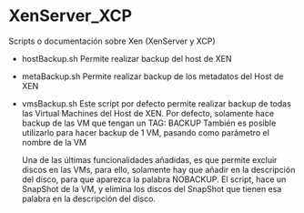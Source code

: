 XenServer_XCP
=============

Scripts o documentación sobre Xen (XenServer y XCP)

* hostBackup.sh
Permite realizar backup del host de XEN

* metaBackup.sh
Permite realizar backup de los metadatos del Host de XEN

* vmsBackup.sh
Este script por defecto permite realizar backup de todas las Virtual Machines del Host de XEN.
Por defecto, solamente hace backup de las VM que tengan un TAG: BACKUP
También es posible utilizarlo para hacer backup de 1 VM, pasando como parámetro el nombre de la VM

  Una de las últimas funcionalidades añadidas, es que permite excluir discos en las VMs, para ello, solamente hay que añadir en la descripción del disco, para que aparezca la palabra NOBACKUP. El script, hace un SnapShot de la VM, y elimina los discos del SnapShot que tienen esa palabra en la descripción del disco.
